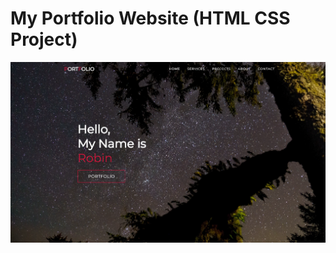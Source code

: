 # My Portfolio Website (HTML CSS Project)

![Preview](https://raw.githubusercontent.com/robins-b/My-Portfolio/main/img/portfolio.png)
